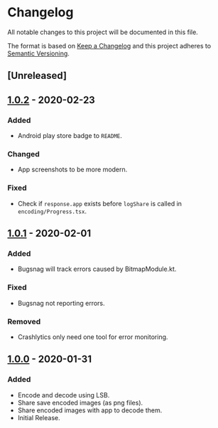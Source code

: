 # Changelog

All notable changes to this project will be documented in this file.

The format is based on [Keep a Changelog](http://keepachangelog.com/en/1.0.0/)
and this project adheres to [Semantic Versioning](http://semver.org/spec/v2.0.0.html).

## [Unreleased]

## [1.0.2] - 2020-02-23
### Added
- Android play store badge to `README`.

### Changed
- App screenshots to be more modern.

### Fixed
- Check if `response.app` exists before `logShare` is called in `encoding/Progress.tsx`.

## [1.0.1] - 2020-02-01
### Added
- Bugsnag will track errors caused by BitmapModule.kt.

### Fixed
- Bugsnag not reporting errors.

### Removed
- Crashlytics only need one tool for error monitoring.

## [1.0.0] - 2020-01-31
### Added
- Encode and decode using LSB.
- Share save encoded images (as png files).
- Share encoded images with app to decode them.
- Initial Release.

[1.0.2]: https://gitlab.com/hmajid2301/stegappasaurus/-/compare/release%2F1.0.2...release%2F1.0.1
[1.0.1]: https://gitlab.com/hmajid2301/stegappasaurus/-/compare/release%2F1.0.0...release%2F1.0.1
[1.0.0]: https://gitlab.com/hmajid2301/stegappasaurus/-/tags/release%2F1.0.0
